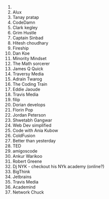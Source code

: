 1. 
2. Alux
3. Tanay pratap
4. CodeDamn
5. Clark kegley
6. Grim Hustle
7. Captain Sinbad
8. Hitesh choudhary
9. Fireship
10. Dan Koe
11. Minority Mindset
12. The Math sorcerer
13. James Q Quick
14. Traversy Media
15. Adrain Twarog
16. The Coding Train
17. Eddie Jaoude
18. Travis Media
19. filip
20. Dorian develops
21. Florin Pop
22. Jordan Peterson
23. Shwetabh Gangwar
24. Web Dev simplified
25. Code with Ania Kubow
26. ColdFusion
27. Better than yesterday
28. TED
29. amigoscode
30. Ankur Warikoo
31. Robert Greene
32. Dj NYK - checkout his NYk academy (online?)
33. BigThink
34. Jetbrains
35. Travis Media
36. Academind
37. Network Chuck





